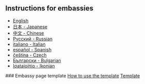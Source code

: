 ## Instructions for embassies
<ul>
  <li lang="en"><a href="./english"> English </a></li>
  <li lang="en"><a href="./japanese"> 日本 - Japanese </a></li>
  <li lang="zh"><a href="./chinese">中文 - Chinese </a></li>
  <li lang="zh"><a href="./russian"> Pусский - Russian </a></li>
  <li lang="it"><a href="./italian"> italiano - Italian </a></li>
  <li lang="es"><a href="./spanish"> español - Spanish </a></li>
  <li lang="cz"><a href="./czech">čeština - Czech</a></li>
  <li lang="bg"><a href="./bulgarian">Български - Bulgarian</a></li>
  <li lang="unknown"><a href="./ikonian">Iσataioiπio - Ikonian</a></li>
</ul>
### Embassy page template
<a href="./template.html" class="thickbutton thick"><span>How to use the template</span></a>
<a href="/static/embassypage.html" target="_blank" class="thickbutton thick"><span>Template</span></a>
